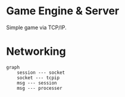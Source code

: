 # Game Engine & Server

Simple game via TCP/IP.

# Networking

```mermaid
graph
	session --- socket
	socket --- tcpip
	msg --- session
	msg --- processer
	
```



